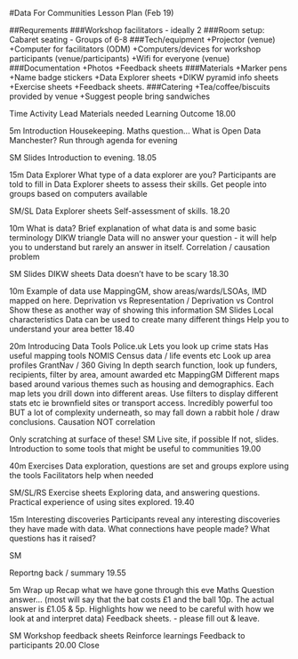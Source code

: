 #Data For Communities Lesson Plan (Feb 19)

##Requrements
###Workshop facilitators - ideally 2
###Room setup: Cabaret seating - Groups of 6-8
###Tech/equipment
+Projector (venue)
+Computer for facilitators (ODM)
+Computers/devices for workshop participants (venue/participants)
+Wifi for everyone (venue)
###Documentation
+Photos
+Feedback sheets
###Materials
+Marker pens
+Name badge stickers
+Data Explorer sheets
+DIKW pyramid info sheets
+Exercise sheets
+Feedback sheets.
###Catering
+Tea/coffee/biscuits provided by venue 
+Suggest people bring sandwiches


Time
Activity
Lead
Materials needed
Learning Outcome
18.00

5m
Introduction
Housekeeping.
Maths question...
What is Open Data Manchester?
Run through agenda for evening

SM
Slides
Introduction to evening.
18.05

15m
Data Explorer
What type of a data explorer are you? Participants are told to fill in Data Explorer sheets to assess their skills.
Get people into groups based on computers available

SM/SL
Data Explorer sheets
Self-assessment of skills.
18.20

10m
What is data?
Brief explanation of what data is and some basic terminology
DIKW triangle
Data will no answer your question - it will help you to understand but rarely an answer in itself. 
Correlation / causation problem

SM
Slides
DIKW sheets
Data doesn’t have to be scary
18.30

10m
Example of data use
MappingGM, show areas/wards/LSOAs, IMD mapped on here.
Deprivation vs Representation / Deprivation vs Control
Show these as another way of showing this information
SM
Slides
Local characteristics
Data can be used to create many different things
Help you to understand your area better
18.40

20m
Introducing Data Tools 
Police.uk
Lets you look up crime stats
Has useful mapping tools
NOMIS
Census data / life events etc
Look up area profiles
GrantNav / 360 Giving
In depth search function, look up funders, recipients, filter by area, amount awarded etc
MappingGM
Different maps based around various themes such as housing and demographics.
Each map lets you drill down into different areas. 
Use filters to display different stats etc ie brownfield sites or transport access.
Incredibly powerful too BUT a lot of complexity underneath, so may fall down a rabbit hole / draw conclusions.
Causation NOT correlation

Only scratching at surface of these!
SM
Live site, if possible
If not, slides.
Introduction to some tools that might be useful to communities
19.00

40m
Exercises
Data exploration, questions are set and groups explore using the tools
Facilitators help when needed

SM/SL/RS
Exercise sheets
Exploring data, and answering questions.
Practical experience of using sites explored.
19.40

15m
Interesting discoveries
Participants reveal any interesting discoveries they have made with data.
What connections have people made?
What questions has it raised?

SM


Reportng back / summary
19.55

5m
Wrap up
Recap what we have gone through this eve
Maths Question answer… 
(most will say that the bat costs £1 and the ball 10p. The actual answer is £1.05 & 5p. Highlights how we need to be careful with how we look at and interpret data)
Feedback sheets. - please fill out & leave.

SM
Workshop feedback sheets
Reinforce learnings
Feedback to participants
20.00
Close




 
    
